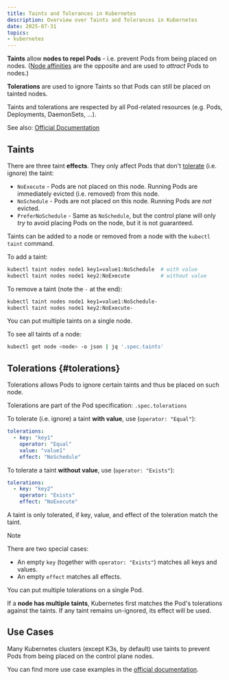 ```yaml
---
title: Taints and Tolerances in Kubernetes
description: Overview over Taints and Tolerances in Kubernetes
date: 2025-07-31
topics:
- kubernetes
---
```


**Taints** allow **nodes to repel Pods** - i.e. prevent Pods from being placed on nodes. ([Node affinities](https://kubernetes.io/docs/concepts/scheduling-eviction/assign-pod-node/#affinity-and-anti-affinity) are the opposite and are used to *attract* Pods to nodes.)

**Tolerations** are used to ignore Taints so that Pods can still be placed on tainted nodes.

Taints and tolerations are respected by all Pod-related resources (e.g. Pods, Deployments, DaemonSets, ...).

See also: [Official Documentation](https://kubernetes.io/docs/concepts/scheduling-eviction/taint-and-toleration/)

## Taints

There are three taint **effects**. They only affect Pods that don't [tolerate](#tolerations) (i.e. ignore) the taint:

* `NoExecute` - Pods are not placed on this node. Running Pods are immediately evicted (i.e. removed) from this node.
* `NoSchedule` - Pods are not placed on this node. Running Pods are *not* evicted.
* `PreferNoSchedule` - Same as `NoSchedule`, but the control plane will only *try* to avoid placing Pods on the node, but it is not guaranteed.

Taints can be added to a node or removed from a node with the `kubectl taint` command.

To add a taint:

```sh
kubectl taint nodes node1 key1=value1:NoSchedule  # with value
kubectl taint nodes node1 key2:NoExecute          # without value
```

To remove a taint (note the `-` at the end):

```sh
kubectl taint nodes node1 key1=value1:NoSchedule-
kubectl taint nodes node1 key2:NoExecute-
```

You can put multiple taints on a single node.

To see all taints of a node:

```sh
kubectl get node <node> -o json | jq '.spec.taints'
```

## Tolerations {#tolerations}

Tolerations allows Pods to ignore certain taints and thus be placed on such node.

Tolerations are part of the Pod specification: `.spec.tolerations`

To tolerate (i.e. ignore) a taint **with value**, use (`operator: "Equal"`):

```yaml
tolerations:
  - key: "key1"
    operator: "Equal"
    value: "value1"
    effect: "NoSchedule"
```

To tolerate a taint **without value**, use (`operator: "Exists"`):

```yaml
tolerations:
  - key: "key2"
    operator: "Exists"
    effect: "NoExecute"
```

A taint is only tolerated, if key, value, and effect of the toleration match the taint.

> [!NOTE]
> There are two special cases:
>
> * An empty `key` (together with `operator: "Exists"`) matches all keys and values.
> * An empty `effect` matches all effects.

You can put multiple tolerations on a single Pod.

If a **node has multiple taints**, Kubernetes first matches the Pod's tolerations against the taints. If any taint remains un-ignored, its effect will be used.

## Use Cases

Many Kubernetes clusters (except K3s, by default) use taints to prevent Pods from being placed on the control plane nodes.

You can find more use case examples in the [official documentation](https://kubernetes.io/docs/concepts/scheduling-eviction/taint-and-toleration/#example-use-cases).
